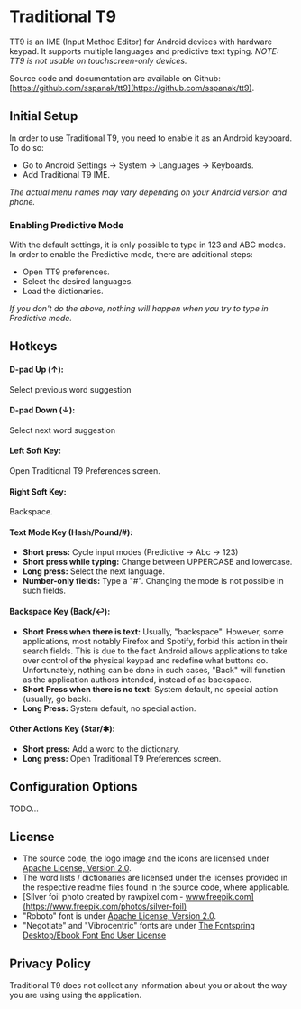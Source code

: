 # Traditional T9
TT9 is an IME (Input Method Editor) for Android devices with hardware keypad. It supports multiple languages and predictive text typing. _NOTE: TT9 is not usable on touchscreen-only devices._

Source code and documentation are available on Github: [https://github.com/sspanak/tt9](https://github.com/sspanak/tt9).

## Initial Setup
In order to use Traditional T9, you need to enable it as an Android keyboard. To do so:

- Go to Android Settings → System → Languages → Keyboards.
- Add Traditional T9 IME.

_The actual menu names may vary depending on your Android version and phone._

### Enabling Predictive Mode
With the default settings, it is only possible to type in 123 and ABC modes. In order to enable the Predictive mode, there are additional steps:

- Open TT9 preferences.
- Select the desired languages.
- Load the dictionaries.

_If you don't do the above, nothing will happen when you try to type in Predictive mode._

## Hotkeys
#### D-pad Up (↑):
Select previous word suggestion

#### D-pad Down (↓):
Select next word suggestion

#### Left Soft Key:
Open Traditional T9 Preferences screen.

#### Right Soft Key:
Backspace.

#### Text Mode Key (Hash/Pound/#):
- **Short press:** Cycle input modes (Predictive → Abc → 123)
- **Short press while typing:** Change between UPPERCASE and lowercase.
- **Long press:** Select the next language.
- **Number-only fields:** Type a "#". Changing the mode is not possible in such fields.

#### Backspace Key (Back/↩):
- **Short Press when there is text:** Usually, "backspace". However, some applications, most notably Firefox and Spotify, forbid this action in their search fields. This is due to the fact Android allows applications to take over control of the physical keypad and redefine what buttons do. Unfortunately, nothing can be done in such cases, "Back" will function as the application authors intended, instead of as backspace.
- **Short Press when there is no text:** System default, no special action (usually, go back).
- **Long Press:** System default, no special action.

#### Other Actions Key (Star/✱):
- **Short press:** Add a word to the dictionary.
- **Long press:** Open Traditional T9 Preferences screen.

## Configuration Options
TODO...

## License
- The source code, the logo image and the icons are licensed under [Apache License, Version 2.0](https://www.apache.org/licenses/LICENSE-2.0).
- The word lists / dictionaries are licensed under the licenses provided in the respective readme files found in the source code, where applicable.
- [Silver foil photo created by rawpixel.com - www.freepik.com](https://www.freepik.com/photos/silver-foil)
- "Roboto" font is under [Apache License, Version 2.0](https://www.apache.org/licenses/LICENSE-2.0).
- "Negotiate" and "Vibrocentric" fonts are under [The Fontspring Desktop/Ebook Font End User License](desktop-ebook-EULA-1.8.txt)

## Privacy Policy
Traditional T9 does not collect any information about you or about the way you are using using the application.
